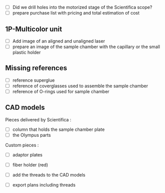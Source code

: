 - [ ] Did we drill holes into the motorized stage of the Scientifica scope?
- [ ] prepare purchase list with pricing and total estimation of cost

## 1P-Multicolor unit
- [ ] Add image of an aligned and unaligned laser
- [ ] prepare an image of the sample chamber with the capillary or the small plastic holder 

## Missing references
- [ ] reference superglue
- [ ] reference of coverglasses used to assemble the sample chamber
- [ ] reference of O-rings used for sample chamber

## CAD models

Pieces delivered by Scientifica :
- [ ] column that holds the sample chamber plate
- [ ] the Olympus parts

Custom pieces :
- [ ] adaptor plates
- [ ] fiber holder (red)
- [ ] add the threads to the CAD models
- [ ] export plans including threads



